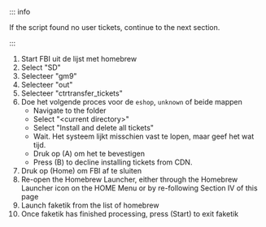 ::: info

If the script found no user tickets, continue to the next section.

:::

1. Start FBI uit de lijst met homebrew
2. Select "SD"
3. Selecteer "gm9"
4. Selecteer "out"
5. Selecteer "ctrtransfer_tickets"
6. Doe het volgende proces voor de `eshop`, `unknown` of beide mappen
    - Navigate to the folder
    - Select "\<current directory>"
    - Select "Install and delete all tickets"
    - Wait. Het systeem lijkt misschien vast te lopen, maar geef het wat tijd.
    - Druk op (A) om het te bevestigen
    - Press (B) to decline installing tickets from CDN.
7. Druk op (Home) om FBI af te sluiten
8. Re-open the Homebrew Launcher, either through the Homebrew Launcher icon on the HOME Menu or by re-following Section IV of this page
9. Launch faketik from the list of homebrew
10. Once faketik has finished processing, press (Start) to exit faketik
